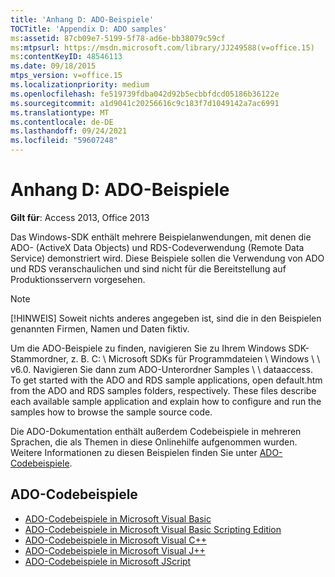 ```yaml
---
title: 'Anhang D: ADO-Beispiele'
TOCTitle: 'Appendix D: ADO samples'
ms:assetid: 87cb09e7-5199-5f78-ad6e-bb38079c59cf
ms:mtpsurl: https://msdn.microsoft.com/library/JJ249588(v=office.15)
ms:contentKeyID: 48546113
ms.date: 09/18/2015
mtps_version: v=office.15
ms.localizationpriority: medium
ms.openlocfilehash: fe519739fdba042d92b5ecbbfdcd05186b36122e
ms.sourcegitcommit: a1d9041c20256616c9c183f7d1049142a7ac6991
ms.translationtype: MT
ms.contentlocale: de-DE
ms.lasthandoff: 09/24/2021
ms.locfileid: "59607248"
---
```

# <a name="appendix-d-ado-samples"></a>Anhang D: ADO-Beispiele

**Gilt für**: Access 2013, Office 2013

Das Windows-SDK enthält mehrere Beispielanwendungen, mit denen die ADO- (ActiveX Data Objects) und RDS-Codeverwendung (Remote Data Service) demonstriert wird. Diese Beispiele sollen die Verwendung von ADO und RDS veranschaulichen und sind nicht für die Bereitstellung auf Produktionsservern vorgesehen.

> [!NOTE]
> [!HINWEIS] Soweit nichts anderes angegeben ist, sind die in den Beispielen genannten Firmen, Namen und Daten fiktiv.

Um die ADO-Beispiele zu finden, navigieren Sie zu Ihrem Windows SDK-Stammordner, z. B. C: \\ Microsoft SDKs für Programmdateien \\ Windows \\ \\ v6.0. Navigieren Sie dann zum ADO-Unterordner Samples \\ \\ dataaccess. To get started with the ADO and RDS sample applications, open default.htm from the ADO and RDS samples folders, respectively. These files describe each available sample application and explain how to configure and run the samples how to browse the sample source code.

Die ADO-Dokumentation enthält außerdem Codebeispiele in mehreren Sprachen, die als Themen in diese Onlinehilfe aufgenommen wurden. Weitere Informationen zu diesen Beispielen finden Sie unter [ADO-Codebeispiele](ado-code-examples.md).

## <a name="ado-code-examples"></a>ADO-Codebeispiele

- [ADO-Codebeispiele in Microsoft Visual Basic](ado-code-examples-in-microsoft-visual-basic.md)
- [ADO-Codebeispiele in Microsoft Visual Basic Scripting Edition](ado-code-examples-in-microsoft-visual-basic-scripting-edition.md)
- [ADO-Codebeispiele in Microsoft Visual C++](ado-code-examples-in-microsoft-visual-c.md)
- [ADO-Codebeispiele in Microsoft Visual J++](ado-code-examples-in-microsoft-visual-j.md)
- [ADO-Codebeispiele in Microsoft JScript](ado-code-examples-in-microsoft-jscript.md)

